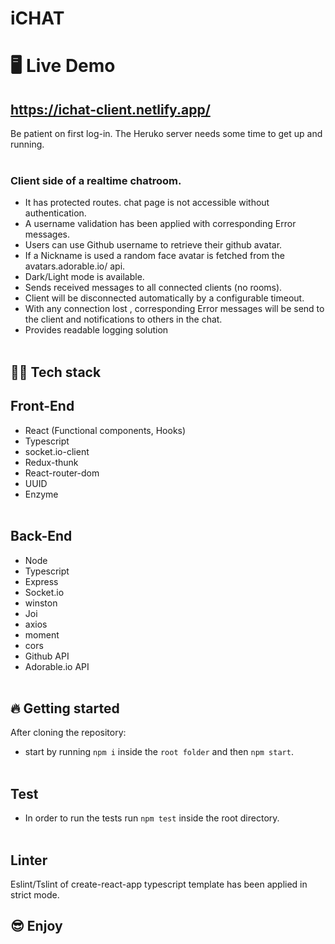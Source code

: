 # iCHAT

# 🖥 Live Demo

## https://ichat-client.netlify.app/

Be patient on first log-in. The Heruko server needs some time to get up and running.
<br/><br/>

### Client side of a realtime chatroom.

- It has protected routes. chat page is not accessible without authentication.
- A username validation has been applied with corresponding Error messages.
- Users can use Github username to retrieve their github avatar.
- If a Nickname is used a random face avatar is fetched from the avatars.adorable.io/ api.
- Dark/Light mode is available.
- Sends received messages to all connected clients (no rooms).
- Client will be disconnected automatically by a configurable timeout.
- With any connection lost , corresponding Error messages will be send to the client and notifications to others in the chat.
- Provides readable logging solution
  <br/><br/>

## 👨‍💻 Tech stack

## Front-End

- React (Functional components, Hooks)
- Typescript
- socket.io-client
- Redux-thunk
- React-router-dom
- UUID
- Enzyme
  <br/><br/>

## Back-End

- Node
- Typescript
- Express
- Socket.io
- winston
- Joi
- axios
- moment
- cors
- Github API
- Adorable.io API
  <br/><br/>

## 🔥 Getting started

After cloning the repository:

- start by running `npm i` inside the `root folder` and then `npm start`.
  <br/><br/>

## Test

- In order to run the tests run `npm test` inside the root directory.
  <br/><br/>

## Linter

Eslint/Tslint of create-react-app typescript template has been applied in strict mode.

## 😎 Enjoy
